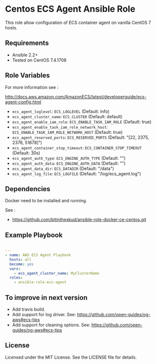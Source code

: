 # Centos ECS Agent Ansible Role

This role allow configuration of ECS container agent on vanilla CentOS 7 hosts. 

## Requirements

* Ansible 2.2+
* Tested on CentOS 7.4.1708

## Role Variables

For more information see : 

http://docs.aws.amazon.com/AmazonECS/latest/developerguide/ecs-agent-config.html  

* `ecs_agent_loglevel`: `ECS_LOGLEVEL` (Default: info)
* `ecs_agent_cluster_name`: `ECS_CLUSTER` (Default: default)
* `ecs_agent_enable_iam_role`: `ECS_ENABLE_TASK_IAM_ROLE` (Default: true)
* `ecs_agent_enable_task_iam_role_network_host`: `ECS_ENABLE_TASK_IAM_ROLE_NETWORK_HOST` (Default: true)
* `ecs_agent_reserved_ports`: `ECS_RESERVED_PORTS` (Default: "[22, 2375, 2376, 51678]")
* `ecs_agent_container_stop_timeout`: `ECS_CONTAINER_STOP_TIMEOUT` (Default: 30s)
* `ecs_agent_auth_type`: `ECS_ENGINE_AUTH_TYPE` (Default: "")
* `ecs_agent_auth_data`: `ECS_ENGINE_AUTH_DATA` (Default: "")
* `ecs_agent_data_dir`: `ECS_DATADIR` (Default: "/data")
* `ecs_agent_log_file`: `ECS_LOGFILE` (Default: "/log/ecs_agent.log")

## Dependencies

Docker need to be installed and running. 

See :
 
* https://github.com/bitintheskud/ansible-role-docker-ce-centos.git

## Example Playbook

```yaml

---
- name: AWS ECS Agent Playbook
  hosts: all
  become: yes
  vars:
    - ecs_agent_cluster_name: MyClusterName
  roles:
    - ansible-role-ecs-agent
```
## To improve in next version

- Add travis build.
- Add support for log driver. See: https://github.com/open-guides/og-aws#ecs-tips
- Add support for cleaning options. See: https://github.com/open-guides/og-aws#ecs-tips

## License

Licensed under the MIT License. See the LICENSE file for details.
